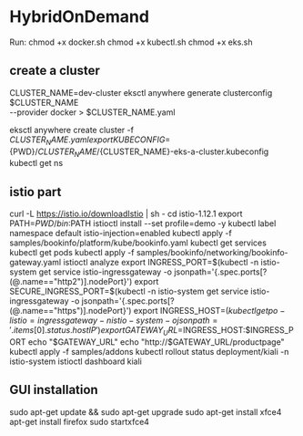 # HybridOnDemand
Run:
chmod +x docker.sh
chmod +x kubectl.sh
chmod +x eks.sh

## create a cluster
CLUSTER_NAME=dev-cluster
eksctl anywhere generate clusterconfig $CLUSTER_NAME \
   --provider docker > $CLUSTER_NAME.yaml

eksctl anywhere create cluster -f $CLUSTER_NAME.yaml
export KUBECONFIG=${PWD}/${CLUSTER_NAME}/${CLUSTER_NAME}-eks-a-cluster.kubeconfig
kubectl get ns

## istio part
curl -L https://istio.io/downloadIstio | sh -
cd istio-1.12.1
export PATH=$PWD/bin:$PATH
istioctl install --set profile=demo -y
kubectl label namespace default istio-injection=enabled
kubectl apply -f samples/bookinfo/platform/kube/bookinfo.yaml
kubectl get services
kubectl get pods
kubectl apply -f samples/bookinfo/networking/bookinfo-gateway.yaml
istioctl analyze
export INGRESS_PORT=$(kubectl -n istio-system get service istio-ingressgateway -o jsonpath='{.spec.ports[?(@.name=="http2")].nodePort}')
export SECURE_INGRESS_PORT=$(kubectl -n istio-system get service istio-ingressgateway -o jsonpath='{.spec.ports[?(@.name=="https")].nodePort}')
export INGRESS_HOST=$(kubectl get po -l istio=ingressgateway -n istio-system -o jsonpath='{.items[0].status.hostIP}')
export GATEWAY_URL=$INGRESS_HOST:$INGRESS_PORT
echo "$GATEWAY_URL"
echo "http://$GATEWAY_URL/productpage"
kubectl apply -f samples/addons
kubectl rollout status deployment/kiali -n istio-system
istioctl dashboard kiali

## GUI installation
sudo apt-get update && sudo apt-get upgrade
sudo apt-get install xfce4
apt-get install firefox
sudo startxfce4

